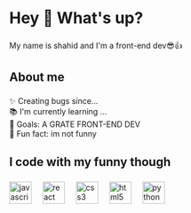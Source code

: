 <h1 align="left">Hey 👋 What's up?</h1>

###

<p align="left">My name is shahid and I'm a front-end dev😎👍</p>

###

<h2 align="left">About me</h2>

###

<p align="left">✨ Creating bugs since... <br>📚 I'm currently learning ...<br>🎯 Goals: A GRATE FRONT-END DEV<br>🎲 Fun fact: im not funny</p>

###

<h2 align="left">I code with my funny though</h2>

###

<div align="left">
  <img src="https://cdn.jsdelivr.net/gh/devicons/devicon/icons/javascript/javascript-original.svg" height="40" alt="javascript logo"  />
  <img width="12" />
  <img src="https://cdn.jsdelivr.net/gh/devicons/devicon/icons/react/react-original.svg" height="40" alt="react logo"  />
  <img width="12" />
  <img src="https://cdn.jsdelivr.net/gh/devicons/devicon/icons/css3/css3-original.svg" height="40" alt="css3 logo"  />
  <img width="12" />
  <img src="https://cdn.jsdelivr.net/gh/devicons/devicon/icons/html5/html5-original.svg" height="40" alt="html5 logo"  />
  <img width="12" />
  <img src="https://cdn.jsdelivr.net/gh/devicons/devicon/icons/python/python-original.svg" height="40" alt="python logo"  />
</div>

###
